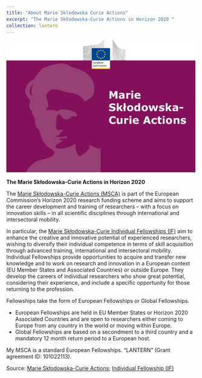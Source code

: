 ```yaml
---
title: "About Marie Sklodowska Curie Actions"
excerpt: "The Marie Skłodowska-Curie Actions in Horizon 2020 "
collection: lantern
---
```


<img src="/images/MSCA.jpg" alt="MSCA" style="width:500px; float: center;"/>

**The Marie Skłodowska-Curie Actions in Horizon 2020**

 

The [Marie Skłodowska-Curie Actions (MSCA)](https://ec.europa.eu/programmes/horizon2020/en/h2020-section/marie-sklodowska-curie-actions) is part of the European Commission’s Horizon 2020 research funding scheme and aims to support the career development and training of researchers – with a focus on innovation skills – in all scientific disciplines through international and intersectoral mobility.

In particular, the [Marie Skłodowska-Curie Individual Fellowships (IF)](https://cordis.europa.eu/programme/id/H2020_MSCA-IF-2020) aim to enhance the creative and innovative potential of experienced researchers, wishing to diversify their individual competence in terms of skill acquisition through advanced training, international and intersectoral mobility. Individual Fellowships provide opportunities to acquire and transfer new knowledge and to work on research and innovation in a European context (EU Member States and Associated Countries) or outside Europe. They develop the careers of individual researchers who show great potential, considering their experience, and include a specific opportunity for those returning to the profession.

Fellowships take the form of European Fellowships or Global Fellowships. 

* European Fellowships are held in EU Member States or Horizon 2020 Associated Countries and are open to researchers either coming to Europe from any country in the world or moving within Europe.
* Global Fellowships are based on a secondment to a third country and a mandatory 12 month return period to a European host. 

My MSCA is a standard European Fellowships. “LANTERN” (Grant agreement ID: 101022113). 

Source: [Marie Skłodowska-Curie Actions](https://ec.europa.eu/programmes/horizon2020/en/h2020-section/marie-sklodowska-curie-actions); [Individual Fellowship (IF)](https://cordis.europa.eu/programme/id/H2020_MSCA-IF-2020)

